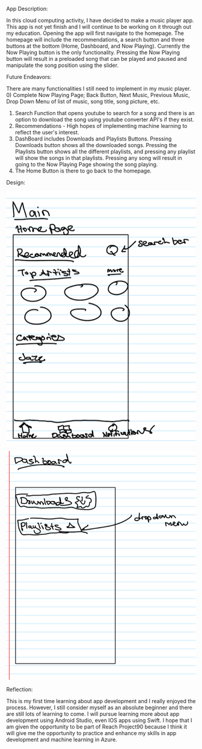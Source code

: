 App Description:

In this cloud computing activity, I have decided to make a music player app. This app is not yet finish and I will continue to be working on it through out my education. Opening the app will first navigate to the homepage. The homepage will include the recommendations, a search button and three buttons at the bottom (Home, Dashboard, and Now Playing). Currently the Now Playing button is the only functionality. Pressing the Now Playing button will result in a preloaded song that can be played and paused and manipulate the song position using the slider. 

Future Endeavors:

There are many functionalities I still need to implement in my music player.
0) Complete Now Playing Page; Back Button, Next Music, Previous Music, Drop Down Menu of list of music, song title, song picture, etc. 
1) Search Function that opens youtube to search for a song and there is an option to download the song using youtube converter API's if they exist.
2) Recommendations - High hopes of implementing machine learning to reflect the user's interest.
3) DashBoard includes Downloads and Playlists Buttons. Pressing Downloads button shows all the downloaded songs. Pressing the Playlists button shows all the different playlists, and pressing any playlist will show the songs in that playlists. Pressing any song will result in going to the Now Playing Page showing the song playing. 
4) The Home Button is there to go back to the homepage.

Design:

![Alternative Text](mainpage.png)


![Alternative Text](dashboard.png)


Reflection:

This is my first time learning about app development and I really enjoyed the process. However, I still consider myself as an absolute beginner and there are still lots of learning to come. I will pursue learning more about app development using Android Studio, even IOS apps using Swift. I hope that I am given the opportunity to be part of Reach Project90 because I think it will give me the opportunity to practice and enhance my skills in app development and machine learning in Azure. 